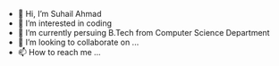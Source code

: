 - 👋 Hi, I’m Suhail Ahmad
- 👀 I’m interested in coding
- 🌱 I’m currently persuing B.Tech from Computer Science Department
- 💞️ I’m looking to collaborate on ...
- 📫 How to reach me ...

<!---
itzsam-07/itzsam-07 is a ✨ special ✨ repository because its `README.md` (this file) appears on your GitHub profile.
You can click the Preview link to take a look at your changes.
--->
